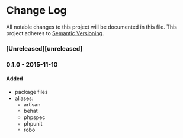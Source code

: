 # Change Log
All notable changes to this project will be documented in this file.
This project adheres to [Semantic Versioning](http://semver.org/).

### [Unreleased][unreleased]

### 0.1.0 - 2015-11-10
#### Added
- package files
- aliases:
  * artisan
  * behat
  * phpspec
  * phpunit
  * robo